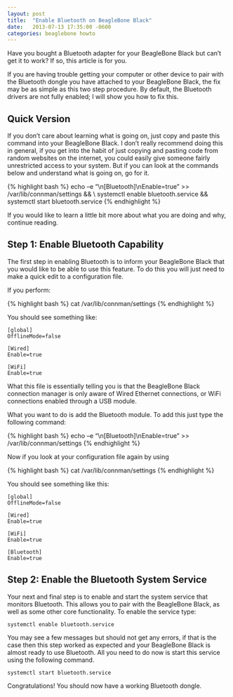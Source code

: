 ```yaml
---
layout: post
title:  "Enable Bluetooth on BeagleBone Black"
date:   2013-07-13 17:35:00 -0600
categories: beaglebone howto
---
```

Have you bought a Bluetooth adapter for your BeagleBone Black but can’t
get it to work? If so, this article is for you.

If you are having trouble getting your computer or other device to pair
with the Bluetooth dongle you have attached to your BeagleBone Black,
the fix may be as simple as this two step procedure. By default, the
Bluetooth drivers are not fully enabled; I will show you how to fix
this.

## Quick Version

If you don’t care about learning what is going on, just copy and paste
this command into your BeagleBone Black. I don’t really recommend doing
this in general, if you get into the habit of just copying and pasting
code from random websites on the internet, you could easily give someone
fairly unrestricted access to your system. But if you can look at the
commands below and understand what is going on, go for it.

{% highlight bash %}
echo –e “\n[Bluetooth]\nEnable=true” >> /var/lib/connman/settings && \ 
systemctl enable bluetooth.service && \
systemctl start bluetooth.service
{% endhighlight %}

If you would like to learn a little bit more about what you are doing
and why, continue reading.

## Step 1: Enable Bluetooth Capability

The first step in enabling Bluetooth is to inform your BeagleBone Black
that you would like to be able to use this feature. To do this you will
just need to make a quick edit to a configuration file.

If you perform:

{% highlight bash %}
cat /var/lib/connman/settings
{% endhighlight %}

You should see something like:

    [global]
    OfflineMode=false

    [Wired]
    Enable=true

    [WiFi]
    Enable=true

What this file is essentially telling you is that the BeagleBone Black
connection manager is only aware of Wired Ethernet connections, or WiFi
connections enabled through a USB module.

What you want to do is add the Bluetooth module. To add this just type
the following command:

{% highlight bash %}
echo –e “\n[Bluetooth]\nEnable=true” >> /var/lib/connman/settings
{% endhighlight %}

Now if you look at your configuration file again by using

{% highlight bash %}
cat /var/lib/connman/settings
{% endhighlight %}

You should see something like this:

	[global]
	OfflineMode=false

	[Wired]
	Enable=true

	[WiFi]
	Enable=true

	[Bluetooth]
	Enable=true

## Step 2: Enable the Bluetooth System Service

Your next and final step is to enable and start the system service that
monitors Bluetooth. This allows you to pair with the BeagleBone Black,
as well as some other core functionality. To enable the service type:

	systemctl enable bluetooth.service

You may see a few messages but should not get any errors, if that is
the case then this step worked as expected and your BeagleBone Black
is almost ready to use Bluetooth. All you need to do now is start this
service using the following command.

	systemctl start bluetooth.service

Congratulations! You should now have a working Bluetooth dongle.
